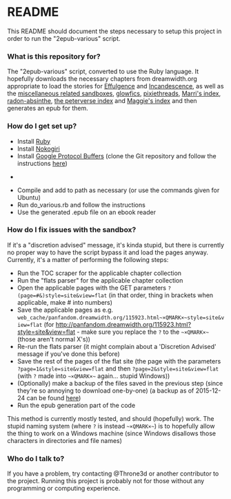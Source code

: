 # README #

This README should document the steps necessary to setup this project in order to run the "2epub-various" script.

### What is this repository for? ###

The "2epub-various" script, converted to use the Ruby language. It hopefully downloads the necessary chapters from dreamwidth.org appropriate to load the stories for [Effulgence](https://belltower.dreamwidth.org/8579.html) and [Incandescence](https://alicornutopia.dreamwidth.org/7441.html), as well as the [miscellaneous related sandboxes](https://alicornutopia.dreamwidth.org/1640.html), [glowfics](https://glowfic.dreamwidth.org/), [pixiethreads](https://pixiethreads.dreamwidth.org/613.html), [Marri's index](https://marrinikari.dreamwidth.org/1634.html), [radon-absinthe](https://radon-absinthe.dreamwidth.org/295.html), [the peterverse index](https://peterverse.dreamwidth.org/1643.html) and [Maggie's index](https://maggie-of-the-owls.dreamwidth.org/454.html) and then generates an epub for them.

### How do I get set up? ###
* Install [Ruby](https://www.ruby-lang.org/en/)
* Install [Nokogiri](http://www.nokogiri.org/tutorials/installing_nokogiri.html)
* Install [Google Protocol Buffers](https://developers.google.com/protocol-buffers/?hl=en) (clone the Git repository and follow the instructions [here](https://github.com/google/protobuf/tree/master/ruby))
* ~~~~Install [pyratemp](http://www.simple-is-better.org/template/pyratemp.html) (`pip3 install pyratemp`)~~~~
* Compile and add to path as necessary (or use the commands given for Ubuntu)
* Run do_various.rb and follow the instructions
* Use the generated .epub file on an ebook reader

### How do I fix issues with the sandbox? ###
If it's a "discretion advised" message, it's kinda stupid, but there is currently no proper way to have the script bypass it and load the pages anyway. Currently, it's a matter of performing the following steps:

* Run the TOC scraper for the applicable chapter collection
* Run the "flats parser" for the applicable chapter collection
* Open the applicable pages with the GET parameters `?(page=#&)style=site&view=flat` (in that order, thing in brackets when applicable, make # into numbers)
* Save the applicable pages as e.g. `web_cache/panfandom.dreamwidth.org/115923.html~×QMARK×~style=site&view=flat` (for http://panfandom.dreamwidth.org/115923.html?style=site&view=flat - make sure you replace the `?` to the `~×QMARK×~` (those aren't normal X's))
* Re-run the flats parser (it might complain about a 'Discretion Advised' message if you've done this before)
* Save the rest of the pages of the flat site (the page with the parameters `?page=1&style=site&view=flat` and then `?page=2&style=site&view=flat` (with `?` made into `~×QMARK×~` again... stupid Windows))
* (Optionally) make a backup of the files saved in the previous step (since they're so annoying to download one-by-one) (a backup as of 2015-12-24 can be found [here](https://www.dropbox.com/s/lpe84w73omv8gmh/backup-web_cache.zip?dl=0))
* Run the epub generation part of the code

This method is currently mostly tested, and should (hopefully) work. The stupid naming system (where `?` is instead `~×QMARK×~`) is to hopefully allow the thing to work on a Windows machine (since Windows disallows those characters in directories and file names)

### Who do I talk to? ###
If you have a problem, try contacting @Throne3d or another contributor to the project. Running this project is probably not for those without any programming or computing experience.
